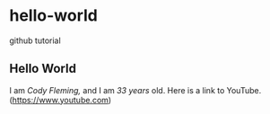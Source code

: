 # hello-world
github tutorial
## Hello World
I am *Cody Fleming,* and I am *33 years* old.
Here is a link to YouTube. (https://www.youtube.com)
